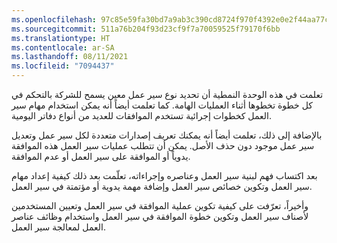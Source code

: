 ```yaml
---
ms.openlocfilehash: 97c85e59fa30bd7a9ab3c390cd8724f970f4392e0e2f44aa77c9ea206a75d6ce
ms.sourcegitcommit: 511a76b204f93d23cf9f7a70059525f79170f6bb
ms.translationtype: HT
ms.contentlocale: ar-SA
ms.lasthandoff: 08/11/2021
ms.locfileid: "7094437"
---
```

تعلمت في هذه الوحدة النمطية أن تحديد نوع سير عمل معين يسمح للشركة بالتحكم في كل خطوة تخطوها أثناء العمليات الهامة. كما تعلمت أيضاً أنه يمكن استخدام مهام سير العمل كخطوات إجرائية تستخدم الموافقات للعديد من أنواع دفاتر اليومية. 

بالإضافة إلى ذلك، تعلمت أيضاً أنه يمكنك تعريف إصدارات متعددة لكل سير عمل وتعديل سير عمل موجود دون حذف الأصل. يمكن أن تتطلب عمليات سير العمل هذه الموافقة يدوياً أو الموافقة على سير العمل أو عدم الموافقة.

بعد اكتساب فهم لبنية سير العمل وعناصره وإجراءاته، تعلّمت بعد ذلك كيفية إعداد مهام سير العمل وتكوين خصائص سير العمل وإضافة مهمة يدوية أو مؤتمتة في سير العمل.

وأخيراً، تعرّفت على كيفية تكوين عملية الموافقة في سير العمل وتعيين المستخدمين لأصناف سير العمل وتكوين خطوة الموافقة في سير العمل واستخدام وظائف عناصر العمل لمعالجة سير العمل.

